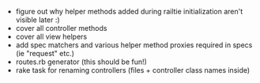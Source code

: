 * figure out why helper methods added during railtie initialization aren't visible later :)
 * cover all controller methods
 * cover all view helpers
 * add spec matchers and various helper method proxies required in specs (ie "request" etc.)
 * routes.rb generator (this should be fun!)
 * rake task for renaming controllers (files + controller class names inside)